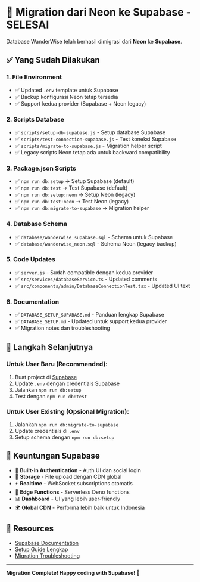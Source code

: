 # 🔄 Migration dari Neon ke Supabase - SELESAI

Database WanderWise telah berhasil dimigrasi dari **Neon** ke **Supabase**.

## ✅ Yang Sudah Dilakukan

### 1. File Environment

- ✅ Updated `.env` template untuk Supabase
- ✅ Backup konfigurasi Neon tetap tersedia
- ✅ Support kedua provider (Supabase + Neon legacy)

### 2. Scripts Database

- ✅ `scripts/setup-db-supabase.js` - Setup database Supabase
- ✅ `scripts/test-connection-supabase.js` - Test koneksi Supabase
- ✅ `scripts/migrate-to-supabase.js` - Migration helper script
- ✅ Legacy scripts Neon tetap ada untuk backward compatibility

### 3. Package.json Scripts

- ✅ `npm run db:setup` → Setup Supabase (default)
- ✅ `npm run db:test` → Test Supabase (default)
- ✅ `npm run db:setup:neon` → Setup Neon (legacy)
- ✅ `npm run db:test:neon` → Test Neon (legacy)
- ✅ `npm run db:migrate-to-supabase` → Migration helper

### 4. Database Schema

- ✅ `database/wanderwise_supabase.sql` - Schema untuk Supabase
- ✅ `database/wanderwise_neon.sql` - Schema Neon (legacy backup)

### 5. Code Updates

- ✅ `server.js` - Sudah compatible dengan kedua provider
- ✅ `src/services/databaseService.ts` - Updated comments
- ✅ `src/components/admin/DatabaseConnectionTest.tsx` - Updated UI text

### 6. Documentation

- ✅ `DATABASE_SETUP_SUPABASE.md` - Panduan lengkap Supabase
- ✅ `DATABASE_SETUP.md` - Updated untuk support kedua provider
- ✅ Migration notes dan troubleshooting

## 🚀 Langkah Selanjutnya

### Untuk User Baru (Recommended):

1. Buat project di [Supabase](https://app.supabase.com)
2. Update `.env` dengan credentials Supabase
3. Jalankan `npm run db:setup`
4. Test dengan `npm run db:test`

### Untuk User Existing (Opsional Migration):

1. Jalankan `npm run db:migrate-to-supabase`
2. Update credentials di `.env`
3. Setup schema dengan `npm run db:setup`

## 🎯 Keuntungan Supabase

- 🔐 **Built-in Authentication** - Auth UI dan social login
- 📁 **Storage** - File upload dengan CDN global
- ⚡ **Realtime** - WebSocket subscriptions otomatis
- 🔧 **Edge Functions** - Serverless Deno functions
- 📊 **Dashboard** - UI yang lebih user-friendly
- 🌍 **Global CDN** - Performa lebih baik untuk Indonesia

## 🔗 Resources

- [Supabase Documentation](https://supabase.com/docs)
- [Setup Guide Lengkap](./DATABASE_SETUP_SUPABASE.md)
- [Migration Troubleshooting](./DATABASE_SETUP.md#troubleshooting)

---

**Migration Complete! Happy coding with Supabase! 🎉**
